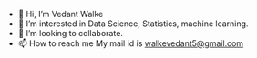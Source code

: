 - 👋 Hi, I’m Vedant Walke
- 👀 I’m interested in Data Science, Statistics, machine learning.
- 💞️ I’m looking to collaborate.
- 📫 How to reach me My mail id is walkevedant5@gmail.com 

<!---
walkevedant/walkevedant is a ✨ special ✨ repository because its `README.md` (this file) appears on your GitHub profile.
You can click the Preview link to take a look at your changes.
--->
